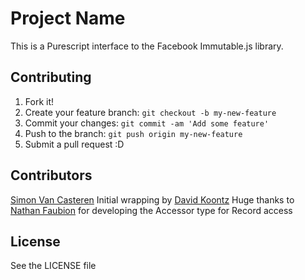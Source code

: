 # Project Name

This is a Purescript interface to the Facebook Immutable.js library.

## Contributing

1. Fork it!
2. Create your feature branch: `git checkout -b my-new-feature`
3. Commit your changes: `git commit -am 'Add some feature'`
4. Push to the branch: `git push origin my-new-feature`
5. Submit a pull request :D

## Contributors

[Simon Van Casteren](https://github.com/FrigoEU)
Initial wrapping by [David Koontz](https://github.com/dkoontz)
Huge thanks to [Nathan Faubion](https://github.com/natefaubion) for developing the Accessor type for Record access

## License

See the LICENSE file
